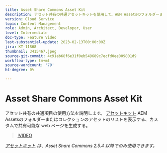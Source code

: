 ```yaml
---
title: Asset Share Commons Asset Kit
description: アセット共有の共通アセットキットを使用して、AEM Assetsのフォルダーまたはコレクションからアセットを一覧表示する、カスタムで共有可能な Web ページを生成する方法を説明します。
version: Cloud Service
topic: Content Management
role: Admin, Architect, Developer, User
level: Intermediate
doc-type: Feature Video
last-substantial-update: 2023-02-13T00:00:00Z
jira: KT-11868
thumbnail: 3415467.jpeg
source-git-commit: 4c91ab68f6e31f0eb549689c7ecfd0ee009801d9
workflow-type: tm+mt
source-wordcount: '79'
ht-degree: 0%

---
```



# Asset Share Commons Asset Kit

アセット共有の共通項目の使用方法を説明します。 [アセットキット](https://opensource.adobe.com/asset-share-commons/pages/asset-kit/overview/) AEM Assetsのフォルダーまたはコレクションのアセットのリストを表示する、カスタムで共有可能な web ページを生成する。

>[!VIDEO](https://video.tv.adobe.com/v/3415467?quality=12&learn=on)

_[アセットキット](https://opensource.adobe.com/asset-share-commons/pages/asset-kit/overview/) は、Asset Share Commons 2.5.4 以降でのみ使用できます。_
